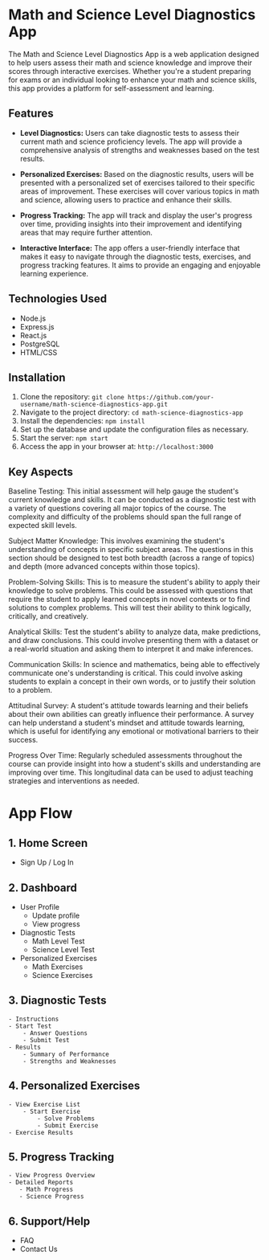 # Math and Science Level Diagnostics App

The Math and Science Level Diagnostics App is a web application designed to help users assess their math and science knowledge and improve their scores through interactive exercises. Whether you're a student preparing for exams or an individual looking to enhance your math and science skills, this app provides a platform for self-assessment and learning.

## Features

- **Level Diagnostics:** Users can take diagnostic tests to assess their current math and science proficiency levels. The app will provide a comprehensive analysis of strengths and weaknesses based on the test results.

- **Personalized Exercises:** Based on the diagnostic results, users will be presented with a personalized set of exercises tailored to their specific areas of improvement. These exercises will cover various topics in math and science, allowing users to practice and enhance their skills.

- **Progress Tracking:** The app will track and display the user's progress over time, providing insights into their improvement and identifying areas that may require further attention.

- **Interactive Interface:** The app offers a user-friendly interface that makes it easy to navigate through the diagnostic tests, exercises, and progress tracking features. It aims to provide an engaging and enjoyable learning experience.

## Technologies Used

- Node.js
- Express.js
- React.js
- PostgreSQL
- HTML/CSS

## Installation

1. Clone the repository: `git clone https://github.com/your-username/math-science-diagnostics-app.git`
2. Navigate to the project directory: `cd math-science-diagnostics-app`
3. Install the dependencies: `npm install`
4. Set up the database and update the configuration files as necessary.
5. Start the server: `npm start`
6. Access the app in your browser at: `http://localhost:3000`

## Key Aspects

Baseline Testing: This initial assessment will help gauge the student's current knowledge and skills. It can be conducted as a diagnostic test with a variety of questions covering all major topics of the course. The complexity and difficulty of the problems should span the full range of expected skill levels.

Subject Matter Knowledge: This involves examining the student's understanding of concepts in specific subject areas. The questions in this section should be designed to test both breadth (across a range of topics) and depth (more advanced concepts within those topics).

Problem-Solving Skills: This is to measure the student's ability to apply their knowledge to solve problems. This could be assessed with questions that require the student to apply learned concepts in novel contexts or to find solutions to complex problems. This will test their ability to think logically, critically, and creatively.

Analytical Skills: Test the student's ability to analyze data, make predictions, and draw conclusions. This could involve presenting them with a dataset or a real-world situation and asking them to interpret it and make inferences.

Communication Skills: In science and mathematics, being able to effectively communicate one's understanding is critical. This could involve asking students to explain a concept in their own words, or to justify their solution to a problem.

Attitudinal Survey: A student's attitude towards learning and their beliefs about their own abilities can greatly influence their performance. A survey can help understand a student's mindset and attitude towards learning, which is useful for identifying any emotional or motivational barriers to their success.

Progress Over Time: Regularly scheduled assessments throughout the course can provide insight into how a student's skills and understanding are improving over time. This longitudinal data can be used to adjust teaching strategies and interventions as needed.

# App Flow

## 1. Home Screen
   - Sign Up / Log In

## 2. Dashboard
   - User Profile
     - Update profile
     - View progress
   - Diagnostic Tests
     - Math Level Test
     - Science Level Test
   - Personalized Exercises
     - Math Exercises
     - Science Exercises

## 3. Diagnostic Tests
    - Instructions
    - Start Test
        - Answer Questions
        - Submit Test
    - Results
        - Summary of Performance
        - Strengths and Weaknesses

## 4. Personalized Exercises
    - View Exercise List
        - Start Exercise
            - Solve Problems
            - Submit Exercise
    - Exercise Results

## 5. Progress Tracking
    - View Progress Overview
    - Detailed Reports
       - Math Progress
       - Science Progress

## 6. Support/Help
   - FAQ
   - Contact Us
